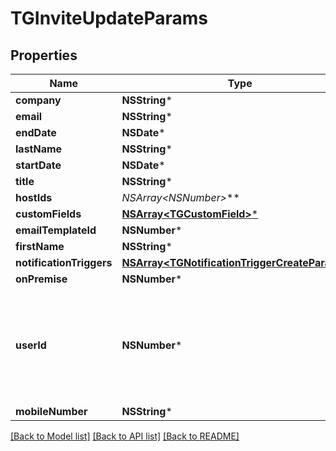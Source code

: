 # TGInviteUpdateParams

## Properties
Name | Type | Description | Notes
------------ | ------------- | ------------- | -------------
**company** | **NSString*** |  | [optional] 
**email** | **NSString*** |  | [optional] 
**endDate** | **NSDate*** |  | [optional] 
**lastName** | **NSString*** |  | [optional] 
**startDate** | **NSDate*** |  | [optional] 
**title** | **NSString*** |  | [optional] 
**hostIds** | **NSArray&lt;NSNumber*&gt;*** |  | [optional] 
**customFields** | [**NSArray&lt;TGCustomField&gt;***](TGCustomField.md) |  | [optional] 
**emailTemplateId** | **NSNumber*** |  | [optional] 
**firstName** | **NSString*** |  | [optional] 
**notificationTriggers** | [**NSArray&lt;TGNotificationTriggerCreateParams&gt;***](TGNotificationTriggerCreateParams.md) |  | [optional] 
**onPremise** | **NSNumber*** |  | [optional] 
**userId** | **NSNumber*** | Used for transfering ownership of an &#x60;Invite&#x60; to another member of the Account | [optional] 
**mobileNumber** | **NSString*** |  | [optional] 

[[Back to Model list]](../README.md#documentation-for-models) [[Back to API list]](../README.md#documentation-for-api-endpoints) [[Back to README]](../README.md)


